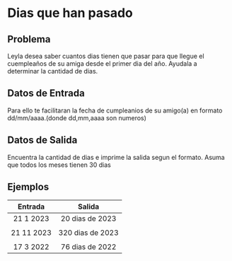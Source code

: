 
# Dias que han pasado

## Problema
Leyla desea saber cuantos dias tienen que pasar para que llegue el cuempleaños de su amiga desde el primer dia del año.
Ayudala a determinar la cantidad de dias.
## Datos de Entrada
Para ello te facilitaran la fecha de cumpleanios de su amigo(a) en formato dd/mm/aaaa.(donde dd,mm,aaaa son numeros)
## Datos de Salida
Encuentra la cantidad de dias e imprime la salida segun el formato.
Asuma que todos los meses tienen 30 dias

## Ejemplos

|         Entrada          | Salida 			|
| :----------------------: | :----: 			|
| 21 1 2023  			   |   20 dias de 2023  |
| | | | 
| 21 11 2023 			   |   320 dias de 2023 |
| | | | 
| 17 3 2022  			   |   76 dias de 2022  |
